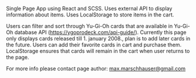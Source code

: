 Single Page App using React and SCSS.
Uses external API to display information about items.
Uses LocalStorage to store items in the cart.

Users can filter and sort through Yu-Gi-Oh cards that are available in Yu-Gi-Oh database API (https://ygoprodeck.com/api-guide/).
Currently this page only displays cards released till 1. january 2008., plan is to add later cards in the future.
Users can add their favorite cards in cart and purchase them.
LocalStorage ensures that cards will remain in the cart when user returns to the page.

For more info please contact page author: max.marschhauser@gmail.com

